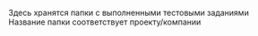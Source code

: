 Здесь хранятся папки с выполненными тестовыми заданиями  
Название папки соответствует проекту/компании